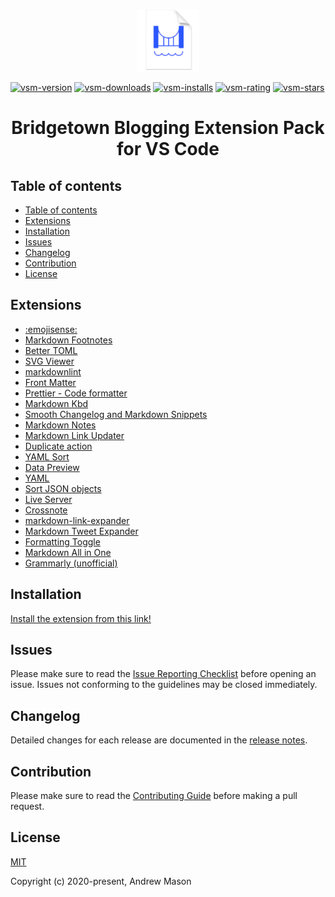 <p align="center">
  <a href="https://github.com" target="_blank" rel="noopener noreferrer">
    <img src="assets/logo.png" width="100px">
  </a>
</p>

[![vsm-version](https://img.shields.io/visual-studio-marketplace/v/andrewmcodes.bridgetown-blogging-extension-pack?style=flat-square&label=VS%20Marketplace&logo=visual-studio-code)](https://marketplace.visualstudio.com/items?itemName=andrewmcodes.bridgetown-blogging-extension-pack)
[![vsm-downloads](https://img.shields.io/visual-studio-marketplace/d/andrewmcodes.bridgetown-blogging-extension-pack?style=flat-square&label=downloads&logo=visual-studio-code)](https://marketplace.visualstudio.com/items?itemName=andrewmcodes.bridgetown-blogging-extension-pack)
[![vsm-installs](https://img.shields.io/visual-studio-marketplace/i/andrewmcodes.bridgetown-blogging-extension-pack?style=flat-square&label=installs&logo=visual-studio-code)](https://marketplace.visualstudio.com/items?itemName=andrewmcodes.bridgetown-blogging-extension-pack)
[![vsm-rating](https://img.shields.io/visual-studio-marketplace/r/andrewmcodes.bridgetown-blogging-extension-pack?style=flat-square&label=rating&logo=visual-studio-code)](https://marketplace.visualstudio.com/items?itemName=andrewmcodes.bridgetown-blogging-extension-pack)
[![vsm-stars](https://img.shields.io/visual-studio-marketplace/stars/andrewmcodes.bridgetown-blogging-extension-pack?style=flat-square&label=stars&logo=visual-studio-code)](https://marketplace.visualstudio.com/items?itemName=andrewmcodes.bridgetown-blogging-extension-pack)

<h1 align="center">Bridgetown Blogging Extension Pack for VS Code</h1>

## Table of contents

- [Table of contents](#table-of-contents)
- [Extensions](#extensions)
- [Installation](#installation)
- [Issues](#issues)
- [Changelog](#changelog)
- [Contribution](#contribution)
- [License](#license)

## Extensions

- [:emojisense:](https://marketplace.visualstudio.com/items?itemName=bierner.emojisense)
- [Markdown Footnotes](https://marketplace.visualstudio.com/items?itemName=bierner.markdown-footnotes)
- [Better TOML](https://marketplace.visualstudio.com/items?itemName=bungcip.better-toml)
- [SVG Viewer](https://marketplace.visualstudio.com/items?itemName=cssho.vscode-svgviewer)
- [markdownlint](https://marketplace.visualstudio.com/items?itemName=DavidAnson.vscode-markdownlint)
- [Front Matter](https://marketplace.visualstudio.com/items?itemName=eliostruyf.vscode-front-matter)
- [Prettier - Code formatter](https://marketplace.visualstudio.com/items?itemName=esbenp.prettier-vscode)
- [Markdown Kbd](https://marketplace.visualstudio.com/items?itemName=jjaakko.markdown-kbd)
- [Smooth Changelog and Markdown Snippets](https://marketplace.visualstudio.com/items?itemName=josee9988.changelog-and-markdown-snippets)
- [Markdown Notes](https://marketplace.visualstudio.com/items?itemName=kortina.vscode-markdown-notes)
- [Markdown Link Updater](https://marketplace.visualstudio.com/items?itemName=mathiassoeholm.markdown-link-updater)
- [Duplicate action](https://marketplace.visualstudio.com/items?itemName=mrmlnc.vscode-duplicate)
- [YAML Sort](https://marketplace.visualstudio.com/items?itemName=PascalReitermann93.vscode-yaml-sort)
- [Data Preview](https://marketplace.visualstudio.com/items?itemName=RandomFractalsInc.vscode-data-preview)
- [YAML](https://marketplace.visualstudio.com/items?itemName=redhat.vscode-yaml)
- [Sort JSON objects](https://marketplace.visualstudio.com/items?itemName=richie5um2.vscode-sort-json)
- [Live Server](https://marketplace.visualstudio.com/items?itemName=ritwickdey.LiveServer)
- [Crossnote](https://marketplace.visualstudio.com/items?itemName=shd101wyy.crossnote)
- [markdown-link-expander](https://marketplace.visualstudio.com/items?itemName=skn0tt.markdown-link-expander)
- [Markdown Tweet Expander](https://marketplace.visualstudio.com/items?itemName=skn0tt.markdown-tweet-expander)
- [Formatting Toggle](https://marketplace.visualstudio.com/items?itemName=tombonnike.vscode-status-bar-format-toggle)
- [Markdown All in One](https://marketplace.visualstudio.com/items?itemName=yzhang.markdown-all-in-one)
- [Grammarly (unofficial)](https://marketplace.visualstudio.com/items?itemName=znck.grammarly)

## Installation

[Install the extension from this link!](https://marketplace.visualstudio.com/items?itemName=andrewmcodes.bridgetown-blogging-extension-pack)

## Issues

Please make sure to read the [Issue Reporting Checklist](.github/CONTRIBUTING.md) before opening an issue. Issues not conforming to the guidelines may be closed immediately.

## Changelog

Detailed changes for each release are documented in the [release notes](https://github.com/bt-rb/vscode-blogging-extension-pack/releases).

## Contribution
Please make sure to read the [Contributing Guide](.github/CONTRIBUTING.md) before making a pull request.

## License
[MIT](https://opensource.org/licenses/MIT)

Copyright (c) 2020-present, Andrew Mason
